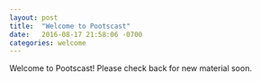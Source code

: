 ```yaml
---
layout: post
title:  "Welcome to Pootscast"
date:   2016-08-17 21:58:06 -0700
categories: welcome
---
```


Welcome to Pootscast! Please check back for new material soon.
